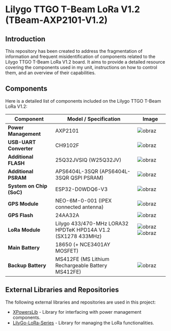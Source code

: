 # Lilygo TTGO T-Beam LoRa V1.2 (TBeam-AXP2101-V1.2)

## Introduction

This repository has been created to address the fragmentation of information and frequent misidentification of components related to the Lilygo TTGO T-Beam LoRa V1.2 board. It aims to provide a detailed resource covering the components used in my unit, instructions on how to control them, and an overview of their capabilities.

## Components

Here is a detailed list of components included on the Lilygo TTGO T-Beam LoRa V1.2:

| Component            | Model / Specification                                          | Image                                                                                                                        |
|----------------------|----------------------------------------------------------------|------------------------------------------------------------------------------------------------------------------------------|
| **Power Management** | AXP2101                                                        | ![obraz](https://github.com/kamilzierke/lilygottgotbeamlorav11v12/assets/67487992/19901be8-0966-4945-9a5f-20a95e9222c2)|
| **USB-UART Converter** | CH9102F                                                      |![obraz](https://github.com/kamilzierke/lilygottgotbeamlorav11v12/assets/67487992/8b9187c8-b851-4f2d-8dc4-8512e3ea656b)|
| **Additional FLASH** | 25Q32JVSIQ (W25Q32JV)                                          |![obraz](https://github.com/kamilzierke/lilygottgotbeamlorav11v12/assets/67487992/82142d90-f1b8-4bac-abb7-32ea806ee841)       |
| **Additional PSRAM** | APS6404L-3SQR (APS6404L-3SQR QSPI PSRAM)                       | ![obraz](https://github.com/kamilzierke/lilygottgotbeamlorav11v12/assets/67487992/7fd6b1fb-a30d-4301-bda7-35a142bf4a6e)      |
| **System on Chip (SoC)** | ESP32-D0WDQ6-V3                                             |![obraz](https://github.com/kamilzierke/lilygottgotbeamlorav11v12/assets/67487992/bb0f027d-7781-4a3d-bb46-1142eafdaf45)     |
| **GPS Module**       | NEO-6M-0-001 (IPEX connected antenna)                           |![obraz](https://github.com/kamilzierke/lilygottgotbeamlorav11v12/assets/67487992/6987e2af-3f7d-4b80-96b6-a4243fffe04a)        |
| **GPS Flash**        | 24AA32A                                                        |![obraz](https://github.com/kamilzierke/lilygottgotbeamlorav11v12/assets/67487992/07592282-7e65-43e0-bd46-ae4148658ce7)       |
| **LoRa Module**      | Lilygo 433/470-MHz LORA32 <br> HPDTeK HPD14A V1.2 (SX1278 433MHz)   |![obraz](https://github.com/kamilzierke/lilygottgotbeamlorav11v12/assets/67487992/06727c8d-ba6d-4614-a508-1ca691e0a568) ![obraz](https://github.com/kamilzierke/lilygottgotbeamlorav11v12/assets/67487992/c6b1cc36-8943-4ab7-9c34-9ea8feeebcdb)|
| **Main Battery**     | 18650 (+ NCE3401AY MOSFET)                                     |                                                                                           |
| **Backup Battery**   | MS412FE (MS Lithium Rechargeable Battery MS412FE)              |![obraz](https://github.com/kamilzierke/lilygottgotbeamlorav11v12/assets/67487992/9ecc39a5-b308-4bd2-aca2-65f9c4ac4c98)|



## External Libraries and Repositories

The following external libraries and repositories are used in this project:

- [XPowersLib](https://github.com/lewisxhe/XPowersLib) - Library for interfacing with power management components.
- [LilyGo-LoRa-Series](https://github.com/Xinyuan-LilyGO/LilyGo-LoRa-Series) - Library for managing the LoRa functionalities.
